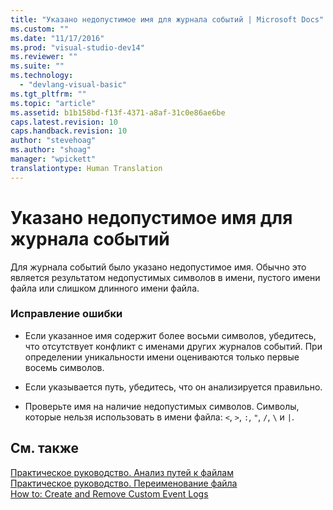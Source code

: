 ```yaml
---
title: "Указано недопустимое имя для журнала событий | Microsoft Docs"
ms.custom: ""
ms.date: "11/17/2016"
ms.prod: "visual-studio-dev14"
ms.reviewer: ""
ms.suite: ""
ms.technology: 
  - "devlang-visual-basic"
ms.tgt_pltfrm: ""
ms.topic: "article"
ms.assetid: b1b158bd-f13f-4371-a8af-31c0e86ae6be
caps.latest.revision: 10
caps.handback.revision: 10
author: "stevehoag"
ms.author: "shoag"
manager: "wpickett"
translationtype: Human Translation
---
```

# Указано недопустимое имя для журнала событий
Для журнала событий было указано недопустимое имя. Обычно это является результатом недопустимых символов в имени, пустого имени файла или слишком длинного имени файла.  
  
### Исправление ошибки  
  
-   Если указанное имя содержит более восьми символов, убедитесь, что отсутствует конфликт с именами других журналов событий. При определении уникальности имени оцениваются только первые восемь символов.  
  
-   Если указывается путь, убедитесь, что он анализируется правильно.  
  
-   Проверьте имя на наличие недопустимых символов. Символы, которые нельзя использовать в имени файла: `<`, `>`, `:`, `"`, `/`, `\` и `|`.  
  
## См. также  
 [Практическое руководство. Анализ путей к файлам](../../visual-basic/developing-apps/programming/drives-directories-files/how-to-parse-file-paths.md)   
 [Практическое руководство. Переименование файла](../../visual-basic/developing-apps/programming/drives-directories-files/how-to-rename-a-file.md)   
 [How to: Create and Remove Custom Event Logs](http://msdn.microsoft.com/ru-ru/af9b7da0-80c7-46ac-b7f7-897063ddd503)